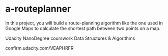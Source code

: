 # a-routeplanner

In this project, you will build a route-planning algorithm like the one used in Google Maps to calculate the shortest path between two points on a map.

Udacity NanoDegree courswork
Data Structures & Algorithms



confirm.udacity.com/VEAPHRFR
